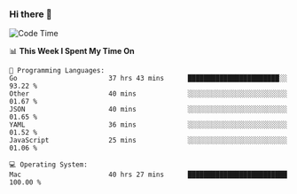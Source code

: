 ### Hi there 👋

<!--
**CrazyCollin/crazycollin** is a ✨ _special_ ✨ repository because its `README.md` (this file) appears on your GitHub profile.

Here are some ideas to get you started:

- 🔭 I’m currently working on ...
- 🌱 I’m currently learning ...
- 👯 I’m looking to collaborate on ...
- 🤔 I’m looking for help with ...
- 💬 Ask me about ...
- 📫 How to reach me: ...
- 😄 Pronouns: ...
- ⚡ Fun fact: ...
-->

<!--START_SECTION:waka-->
![Code Time](http://img.shields.io/badge/Code%20Time-4%2C027%20hrs%204%20mins-blue)

📊 **This Week I Spent My Time On** 

```text
💬 Programming Languages: 
Go                       37 hrs 43 mins      ███████████████████████░░   93.22 % 
Other                    40 mins             ░░░░░░░░░░░░░░░░░░░░░░░░░   01.67 % 
JSON                     40 mins             ░░░░░░░░░░░░░░░░░░░░░░░░░   01.65 % 
YAML                     36 mins             ░░░░░░░░░░░░░░░░░░░░░░░░░   01.52 % 
JavaScript               25 mins             ░░░░░░░░░░░░░░░░░░░░░░░░░   01.06 % 

💻 Operating System: 
Mac                      40 hrs 27 mins      █████████████████████████   100.00 % 
```


<!--END_SECTION:waka-->
